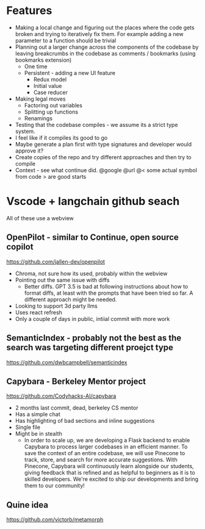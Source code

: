 # Features
- Making a local change and figuring out the places where the code gets broken and trying to iteratively fix them. For example adding a new parameter to a function should be trivial
- Planning out a larger change across the components of the codebase by leaving breakcrumbs in the codebase as comments / bookmarks (using bookmarks extension)
  - One time
  - Persistent - adding a new UI feature
    - Redux model
    - Initial value
    - Case reducer
- Making legal moves
  - Factoring out variables
  - Splitting up functions
  - Renamings
- Testing that the codebase compiles - we assume its a strict type system.
- I feel like if it compiles its good to go
- Maybe generate a plan first with type signatures and developer would approve it?
- Create copies of the repo and try different approaches and then try to compile
- Context - see what continue did. @google @url @< some actual symbol from code > are good starts

# Vscode + langchain github seach
All of these use a webview

## OpenPilot - similar to Continue, open source copilot
https://github.com/jallen-dev/openpilot
- Chroma, not sure how its used, probably within the webview
- Pointing out the same issue with diffs
  - Better diffs. GPT 3.5 is bad at following instructions about how to format diffs, at least with the prompts that have been tried so far. A different approach might be needed.
- Looking to support 3d party llms
- Uses react refresh
- Only a couple of days in public, intiial commit with more work

## SemanticIndex - probably not the best as the search was targeting different proejct type
https://github.com/dwbcampbell/semanticindex

## Capybara - Berkeley Mentor project
https://github.com/Codyhacks-AI/capybara
- 2 months last commit, dead, berkeley CS mentor
- Has a simple chat
- Has highlighting of bad sections and inline suggestions
- Single file
- Might be in stealth
  - In order to scale up, we are developing a Flask backend to enable Capybara to process larger codebases in an efficient manner. To save the context of an entire codebase, we will use Pinecone to track, store, and search for more accurate suggestions. With Pinecone, Capybara will continuously learn alongside our students, giving feedback that is refined and as helpful to beginners as it is to skilled developers. We're excited to ship our developments and bring them to our community!

## Quine idea
https://github.com/victorb/metamorph